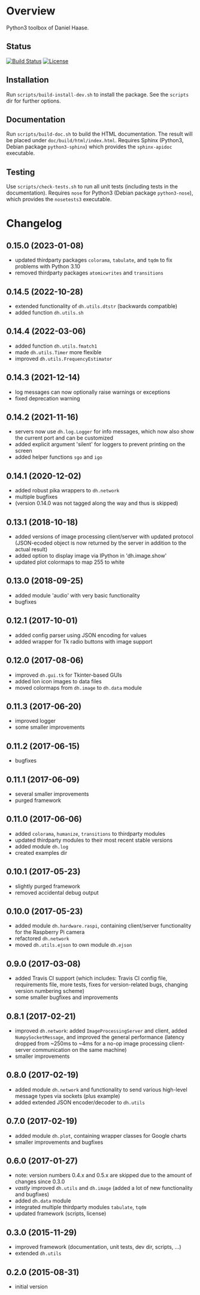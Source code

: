 Overview
========

Python3 toolbox of Daniel Haase.


Status
------

[![Build Status](https://travis-ci.org/dhaase-de/dh-python-dh.svg?branch=master)](https://travis-ci.org/dhaase-de/dh-python-dh)
[![License](https://img.shields.io/github/license/dhaase-de/dh-python-dh.svg)](LICENSE.txt)


Installation
------------

Run `scripts/build-install-dev.sh` to install the package. See the `scripts`
dir for further options.


Documentation
-------------

Run `scripts/build-doc.sh` to build the HTML documentation. The result will be
placed under `doc/build/html/index.html`. Requires Sphinx (Python3, Debian
package `python3-sphinx`) which provides the `sphinx-apidoc` executable.


Testing
-------

Use `scripts/check-tests.sh` to run all unit tests (including tests in the
documentation). Requires `nose` for Python3 (Debian package `python3-nose`),
which provides the `nosetests3` executable.


Changelog
=========

0.15.0 (2023-01-08)
-------------------

* updated thirdparty packages `colorama`, `tabulate`, and `tqdm` to fix
  problems with Python 3.10
* removed thirdparty packages `atomicwrites` and `transitions`


0.14.5 (2022-10-28)
-------------------

* extended functionality of `dh.utils.dtstr` (backwards compatible)
* added function `dh.utils.sh`


0.14.4 (2022-03-06)
-------------------

* added function `dh.utils.fmatch1`
* made `dh.utils.Timer` more flexible
* improved `dh.utils.FrequencyEstimator`


0.14.3 (2021-12-14)
-------------------

* log messages can now optionally raise warnings or exceptions
* fixed deprecation warning


0.14.2 (2021-11-16)
-------------------

* servers now use `dh.log.Logger` for info messages, which now also show the current port and can be customized
* added explicit argument 'silent' for loggers to prevent printing on the screen
* added helper functions `sgo` and `igo`


0.14.1 (2020-12-02)
-------------------

* added robust pika wrappers to `dh.network`
* multiple bugfixes
* (version 0.14.0 was not tagged along the way and thus is skipped)


0.13.1 (2018-10-18)
-------------------

* added versions of image processing client/server with updated protocol (JSON-ecoded object is now returned by the server in addition to the actual result)
* added option to display image via IPython in 'dh.image.show'
* updated plot colormaps to map 255 to white


0.13.0 (2018-09-25)
-------------------

* added module 'audio' with very basic functionality
* bugfixes


0.12.1 (2017-10-01)
-------------------

* added config parser using JSON encoding for values
* added wrapper for Tk radio buttons with image support


0.12.0 (2017-08-06)
-------------------

* improved `dh.gui.tk` for Tkinter-based GUIs
* added Ion icon images to data files
* moved colormaps from `dh.image` to `dh.data` module


0.11.3 (2017-06-20)
-------------------

* improved logger
* some smaller improvements


0.11.2 (2017-06-15)
-------------------

* bugfixes


0.11.1 (2017-06-09)
-------------------

* several smaller improvements
* purged framework


0.11.0 (2017-06-06)
-------------------

* added `colorama`, `humanize`, `transitions` to thirdparty modules
* updated thirdparty modules to their most recent stable versions
* added module `dh.log`
* created examples dir


0.10.1 (2017-05-23)
-------------------

* slightly purged framework
* removed accidental debug output


0.10.0 (2017-05-23)
-------------------

* added module `dh.hardware.raspi`, containing client/server functionality for
  the Raspberry Pi camera
* refactored `dh.network`
* moved `dh.utils.ejson` to own module `dh.ejson`


0.9.0 (2017-03-08)
------------------

* added Travis CI support (which includes: Travis CI config file, requirements
  file, more tests, fixes for version-related bugs, changing version numbering
  scheme)
* some smaller bugfixes and improvements


0.8.1 (2017-02-21)
------------------

* improved `dh.network`: added `ImageProcessingServer` and client, added
  `NumpySocketMessage`, and improved the general performance (latency dropped
  from ~250ms to ~4ms for a no-op image processing client-server communication
  on the same machine)
* smaller improvements


0.8.0 (2017-02-19)
------------------

* added module `dh.network` and functionality to send various high-level
  message types via sockets (plus example)
* added extended JSON encoder/decoder to `dh.utils`


0.7.0 (2017-02-19)
------------------

* added module `dh.plot`, containing wrapper classes for Google charts
* smaller improvements and bugfixes


0.6.0 (2017-01-27)
------------------

* note: version numbers 0.4.x and 0.5.x are skipped due to the amount of
  changes since 0.3.0
* *vastly* improved `dh.utils` and `dh.image` (added a lot of new functionality
  and bugfixes)
* added `dh.data` module
* integrated multiple thirdparty modules `tabulate`, `tqdm`
* updated framework (scripts, license)


0.3.0 (2015-11-29)
------------------

* improved framework (documentation, unit tests, dev dir, scripts, ...)
* extended `dh.utils`


0.2.0 (2015-08-31)
------------------

* initial version

